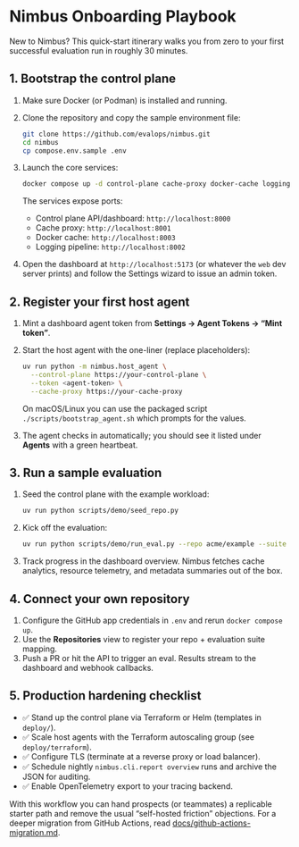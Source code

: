 # Nimbus Onboarding Playbook

New to Nimbus? This quick-start itinerary walks you from zero to your first successful evaluation run in roughly 30 minutes.

## 1. Bootstrap the control plane

1. Make sure Docker (or Podman) is installed and running.
2. Clone the repository and copy the sample environment file:

   ```bash
   git clone https://github.com/evalops/nimbus.git
   cd nimbus
   cp compose.env.sample .env
   ```

3. Launch the core services:

   ```bash
   docker compose up -d control-plane cache-proxy docker-cache logging-pipeline
   ```

   The services expose ports:

   - Control plane API/dashboard: `http://localhost:8000`
   - Cache proxy: `http://localhost:8001`
   - Docker cache: `http://localhost:8003`
   - Logging pipeline: `http://localhost:8002`

4. Open the dashboard at `http://localhost:5173` (or whatever the `web` dev server prints) and follow the Settings wizard to issue an admin token.

## 2. Register your first host agent

1. Mint a dashboard agent token from **Settings → Agent Tokens → “Mint token”**.
2. Start the host agent with the one-liner (replace placeholders):

   ```bash
   uv run python -m nimbus.host_agent \
     --control-plane https://your-control-plane \
     --token <agent-token> \
     --cache-proxy https://your-cache-proxy
   ```

   On macOS/Linux you can use the packaged script `./scripts/bootstrap_agent.sh` which prompts for the values.

3. The agent checks in automatically; you should see it listed under **Agents** with a green heartbeat.

## 3. Run a sample evaluation

1. Seed the control plane with the example workload:

   ```bash
   uv run python scripts/demo/seed_repo.py
   ```

2. Kick off the evaluation:

   ```bash
   uv run python scripts/demo/run_eval.py --repo acme/example --suite default
   ```

3. Track progress in the dashboard overview. Nimbus fetches cache analytics, resource telemetry, and metadata summaries out of the box.

## 4. Connect your own repository

1. Configure the GitHub app credentials in `.env` and rerun `docker compose up`.
2. Use the **Repositories** view to register your repo + evaluation suite mapping.
3. Push a PR or hit the API to trigger an eval. Results stream to the dashboard and webhook callbacks.

## 5. Production hardening checklist

- ✅ Stand up the control plane via Terraform or Helm (templates in `deploy/`).
- ✅ Scale host agents with the Terraform autoscaling group (see `deploy/terraform`).
- ✅ Configure TLS (terminate at a reverse proxy or load balancer).
- ✅ Schedule nightly `nimbus.cli.report overview` runs and archive the JSON for auditing.
- ✅ Enable OpenTelemetry export to your tracing backend.

With this workflow you can hand prospects (or teammates) a replicable starter path and remove the usual “self-hosted friction” objections. For a deeper migration from GitHub Actions, read [docs/github-actions-migration.md](./github-actions-migration.md).
